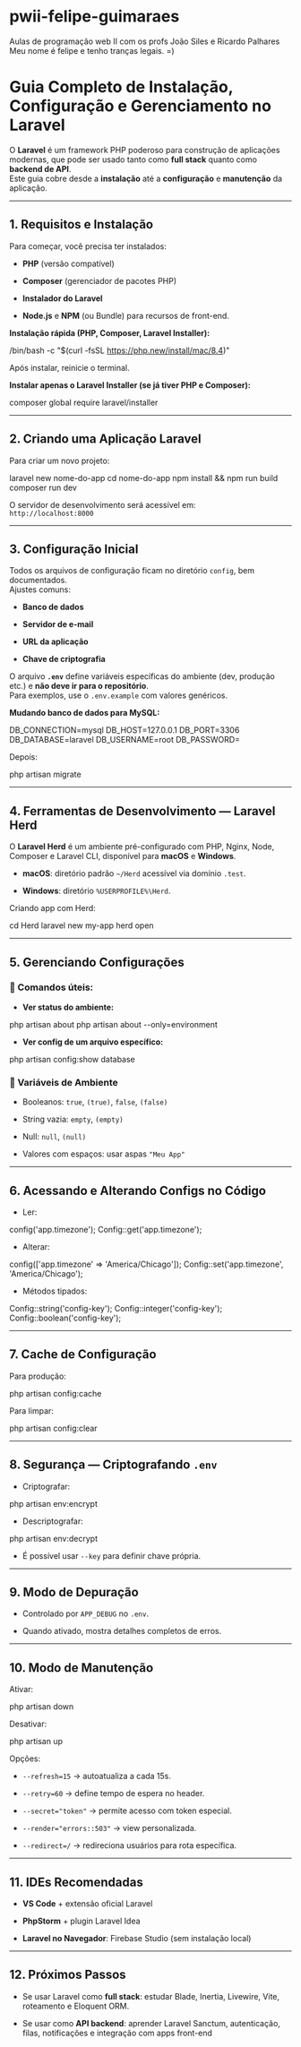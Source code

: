 # pwii-felipe-guimaraes
Aulas de programação web II com os profs João Siles e Ricardo Palhares
Meu nome é felipe e tenho tranças legais. =)

# **Guia Completo de Instalação, Configuração e Gerenciamento no Laravel**

[](https://github.com/AquilesJedi/pwii-aquiles-menezes/blob/main/README.md#guia-completo-de-instala%C3%A7%C3%A3o-configura%C3%A7%C3%A3o-e-gerenciamento-no-laravel)

O  **Laravel**  é um framework PHP poderoso para construção de aplicações modernas, que pode ser usado tanto como  **full stack**  quanto como  **backend de API**.  
Este guia cobre desde a  **instalação**  até a  **configuração**  e  **manutenção**  da aplicação.

----------

## **1. Requisitos e Instalação**

[](https://github.com/AquilesJedi/pwii-aquiles-menezes/blob/main/README.md#1-requisitos-e-instala%C3%A7%C3%A3o)

Para começar, você precisa ter instalados:

-   **PHP**  (versão compatível)
    
-   **Composer**  (gerenciador de pacotes PHP)
    
-   **Instalador do Laravel**
    
-   **Node.js**  e  **NPM**  (ou Bundle) para recursos de front-end.
    

**Instalação rápida (PHP, Composer, Laravel Installer):**

/bin/bash -c "$(curl -fsSL https://php.new/install/mac/8.4)"

Após instalar, reinicie o terminal.

**Instalar apenas o Laravel Installer (se já tiver PHP e Composer):**

composer global require laravel/installer

----------

## **2. Criando uma Aplicação Laravel**

[](https://github.com/AquilesJedi/pwii-aquiles-menezes/blob/main/README.md#2-criando-uma-aplica%C3%A7%C3%A3o-laravel)

Para criar um novo projeto:

laravel new nome-do-app
cd nome-do-app
npm install && npm run build
composer run dev

O servidor de desenvolvimento será acessível em:  
`http://localhost:8000`

----------

## **3. Configuração Inicial**

[](https://github.com/AquilesJedi/pwii-aquiles-menezes/blob/main/README.md#3-configura%C3%A7%C3%A3o-inicial)

Todos os arquivos de configuração ficam no diretório  `config`, bem documentados.  
Ajustes comuns:

-   **Banco de dados**
    
-   **Servidor de e-mail**
    
-   **URL da aplicação**
    
-   **Chave de criptografia**
    

O arquivo  **`.env`**  define variáveis específicas do ambiente (dev, produção etc.) e  **não deve ir para o repositório**.  
Para exemplos, use o  `.env.example`  com valores genéricos.

**Mudando banco de dados para MySQL:**

DB_CONNECTION=mysql
DB_HOST=127.0.0.1
DB_PORT=3306
DB_DATABASE=laravel
DB_USERNAME=root
DB_PASSWORD=

Depois:

php artisan migrate

----------

## **4. Ferramentas de Desenvolvimento — Laravel Herd**

[](https://github.com/AquilesJedi/pwii-aquiles-menezes/blob/main/README.md#4-ferramentas-de-desenvolvimento--laravel-herd)

O  **Laravel Herd**  é um ambiente pré-configurado com PHP, Nginx, Node, Composer e Laravel CLI, disponível para  **macOS**  e  **Windows**.

-   **macOS**: diretório padrão  `~/Herd`  acessível via domínio  `.test`.
    
-   **Windows**: diretório  `%USERPROFILE%\Herd`.
    

Criando app com Herd:

cd Herd
laravel new my-app
herd open

----------

## **5. Gerenciando Configurações**

[](https://github.com/AquilesJedi/pwii-aquiles-menezes/blob/main/README.md#5-gerenciando-configura%C3%A7%C3%B5es)

### 📌 Comandos úteis:

[](https://github.com/AquilesJedi/pwii-aquiles-menezes/blob/main/README.md#-comandos-%C3%BAteis)

-   **Ver status do ambiente:**

php artisan about
php artisan about --only=environment

-   **Ver config de um arquivo específico:**

php artisan config:show database

### 📌 Variáveis de Ambiente

[](https://github.com/AquilesJedi/pwii-aquiles-menezes/blob/main/README.md#-vari%C3%A1veis-de-ambiente)

-   Booleanos:  `true`,  `(true)`,  `false`,  `(false)`
    
-   String vazia:  `empty`,  `(empty)`
    
-   Null:  `null`,  `(null)`
    
-   Valores com espaços: usar aspas  `"Meu App"`
    

----------

## **6. Acessando e Alterando Configs no Código**

[](https://github.com/AquilesJedi/pwii-aquiles-menezes/blob/main/README.md#6-acessando-e-alterando-configs-no-c%C3%B3digo)

-   Ler:

config('app.timezone');
Config::get('app.timezone');

-   Alterar:

config(['app.timezone' => 'America/Chicago']);
Config::set('app.timezone', 'America/Chicago');

-   Métodos tipados:

Config::string('config-key');
Config::integer('config-key');
Config::boolean('config-key');

----------

## **7. Cache de Configuração**

[](https://github.com/AquilesJedi/pwii-aquiles-menezes/blob/main/README.md#7-cache-de-configura%C3%A7%C3%A3o)

Para produção:

php artisan config:cache

Para limpar:

php artisan config:clear

----------

## **8. Segurança — Criptografando  `.env`**

[](https://github.com/AquilesJedi/pwii-aquiles-menezes/blob/main/README.md#8-seguran%C3%A7a--criptografando-env)

-   Criptografar:

php artisan env:encrypt

-   Descriptografar:

php artisan env:decrypt

-   É possível usar  `--key`  para definir chave própria.

----------

## **9. Modo de Depuração**

[](https://github.com/AquilesJedi/pwii-aquiles-menezes/blob/main/README.md#9-modo-de-depura%C3%A7%C3%A3o)

-   Controlado por  `APP_DEBUG`  no  `.env`.
    
-   Quando ativado, mostra detalhes completos de erros.
    

----------

## **10. Modo de Manutenção**

[](https://github.com/AquilesJedi/pwii-aquiles-menezes/blob/main/README.md#10-modo-de-manuten%C3%A7%C3%A3o)

Ativar:

php artisan down

Desativar:

php artisan up

Opções:

-   `--refresh=15`  → autoatualiza a cada 15s.
    
-   `--retry=60`  → define tempo de espera no header.
    
-   `--secret="token"`  → permite acesso com token especial.
    
-   `--render="errors::503"`  → view personalizada.
    
-   `--redirect=/`  → redireciona usuários para rota específica.
    

----------

## **11. IDEs Recomendadas**

[](https://github.com/AquilesJedi/pwii-aquiles-menezes/blob/main/README.md#11-ides-recomendadas)

-   **VS Code**  + extensão oficial Laravel
    
-   **PhpStorm**  + plugin Laravel Idea
    
-   **Laravel no Navegador**: Firebase Studio (sem instalação local)
    

----------

## **12. Próximos Passos**

[](https://github.com/AquilesJedi/pwii-aquiles-menezes/blob/main/README.md#12-pr%C3%B3ximos-passos)

-   Se usar Laravel como  **full stack**: estudar Blade, Inertia, Livewire, Vite, roteamento e Eloquent ORM.
    
-   Se usar como  **API backend**: aprender Laravel Sanctum, autenticação, filas, notificações e integração com apps front-end